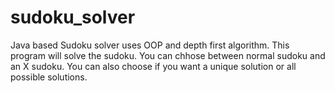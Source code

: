 # sudoku_solver
Java based Sudoku solver uses OOP and depth first algorithm.
This program will solve the sudoku. You can chhose between normal sudoku and an X sudoku.
You can also choose if you want a unique solution or all possible solutions.

